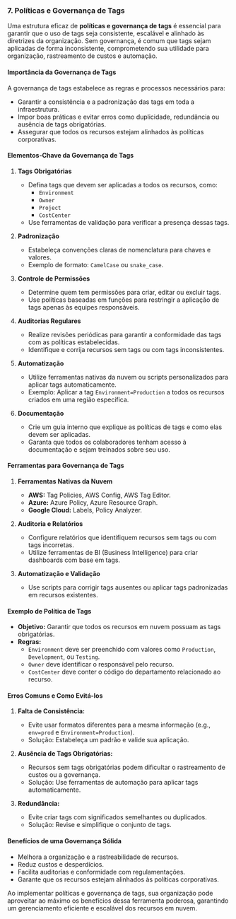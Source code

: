 ### 7. Políticas e Governança de Tags

Uma estrutura eficaz de **políticas e governança de tags** é essencial para garantir que o uso de tags seja consistente, escalável e alinhado às diretrizes da organização. Sem governança, é comum que tags sejam aplicadas de forma inconsistente, comprometendo sua utilidade para organização, rastreamento de custos e automação.

#### **Importância da Governança de Tags**

A governança de tags estabelece as regras e processos necessários para:
- Garantir a consistência e a padronização das tags em toda a infraestrutura.
- Impor boas práticas e evitar erros como duplicidade, redundância ou ausência de tags obrigatórias.
- Assegurar que todos os recursos estejam alinhados às políticas corporativas.

#### **Elementos-Chave da Governança de Tags**

1. **Tags Obrigatórias**
    - Defina tags que devem ser aplicadas a todos os recursos, como:
        - `Environment`
        - `Owner`
        - `Project`
        - `CostCenter`
    - Use ferramentas de validação para verificar a presença dessas tags.

2. **Padronização**
    - Estabeleça convenções claras de nomenclatura para chaves e valores.
    - Exemplo de formato: `CamelCase` ou `snake_case`.

3. **Controle de Permissões**
    - Determine quem tem permissões para criar, editar ou excluir tags.
    - Use políticas baseadas em funções para restringir a aplicação de tags apenas às equipes responsáveis.

4. **Auditorias Regulares**
    - Realize revisões periódicas para garantir a conformidade das tags com as políticas estabelecidas.
    - Identifique e corrija recursos sem tags ou com tags inconsistentes.

5. **Automatização**
    - Utilize ferramentas nativas da nuvem ou scripts personalizados para aplicar tags automaticamente.
    - Exemplo: Aplicar a tag `Environment=Production` a todos os recursos criados em uma região específica.

6. **Documentação**
    - Crie um guia interno que explique as políticas de tags e como elas devem ser aplicadas.
    - Garanta que todos os colaboradores tenham acesso à documentação e sejam treinados sobre seu uso.

#### **Ferramentas para Governança de Tags**

1. **Ferramentas Nativas da Nuvem**
    - **AWS:** Tag Policies, AWS Config, AWS Tag Editor.
    - **Azure:** Azure Policy, Azure Resource Graph.
    - **Google Cloud:** Labels, Policy Analyzer.

2. **Auditoria e Relatórios**
    - Configure relatórios que identifiquem recursos sem tags ou com tags incorretas.
    - Utilize ferramentas de BI (Business Intelligence) para criar dashboards com base em tags.

3. **Automatização e Validação**
    - Use scripts para corrigir tags ausentes ou aplicar tags padronizadas em recursos existentes.

#### **Exemplo de Política de Tags**

- **Objetivo:** Garantir que todos os recursos em nuvem possuam as tags obrigatórias.
- **Regras:**
    - `Environment` deve ser preenchido com valores como `Production`, `Development`, ou `Testing`.
    - `Owner` deve identificar o responsável pelo recurso.
    - `CostCenter` deve conter o código do departamento relacionado ao recurso.

#### **Erros Comuns e Como Evitá-los**

1. **Falta de Consistência:**
    - Evite usar formatos diferentes para a mesma informação (e.g., `env=prod` e `Environment=Production`).
    - Solução: Estabeleça um padrão e valide sua aplicação.

2. **Ausência de Tags Obrigatórias:**
    - Recursos sem tags obrigatórias podem dificultar o rastreamento de custos ou a governança.
    - Solução: Use ferramentas de automação para aplicar tags automaticamente.

3. **Redundância:**
    - Evite criar tags com significados semelhantes ou duplicados.
    - Solução: Revise e simplifique o conjunto de tags.

#### **Benefícios de uma Governança Sólida**

- Melhora a organização e a rastreabilidade de recursos.
- Reduz custos e desperdícios.
- Facilita auditorias e conformidade com regulamentações.
- Garante que os recursos estejam alinhados às políticas corporativas.

Ao implementar políticas e governança de tags, sua organização pode aproveitar ao máximo os benefícios dessa ferramenta poderosa, garantindo um gerenciamento eficiente e escalável dos recursos em nuvem.

